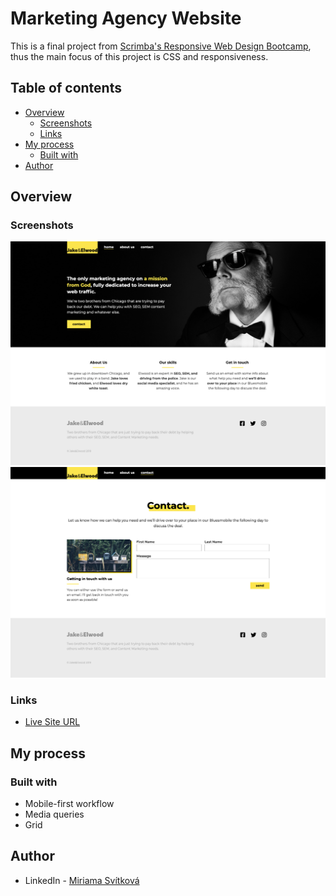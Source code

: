 # Marketing Agency Website

This is a final project from [Scrimba's Responsive Web Design Bootcamp](https://scrimba.com/learn/responsive), thus the main focus of this project is CSS and responsiveness.

## Table of contents

- [Overview](#overview)
  - [Screenshots](#screenshots)
  - [Links](#links)
- [My process](#my-process)
  - [Built with](#built-with)
- [Author](#author)

## Overview

### Screenshots

![Homepage - desktop solution](./result/homepage-large.png)
![Contact page - desktop solution](./result/contact-large.png)

### Links

- [Live Site URL](https://miri52.github.io/scrimba-responsive-bootcamp-final-project/)

## My process

### Built with

- Mobile-first workflow
- Media queries
- Grid

## Author

- LinkedIn - [Miriama Svítková](https://www.linkedin.com/in/miriama-svitkova)
